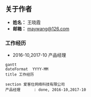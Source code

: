 ## 关于作者

- **姓名：** 王晓霞
- **邮箱：** maywang@126.com

### 工作经历

 - 2016-10,2017-10  产品经理
 
```graph
gantt
dateFormat  YYYY-MM
title 工作经历

section 爱客仕网络科技有限公司
产品经理      : done, 2016-10,2017-10 
 
```